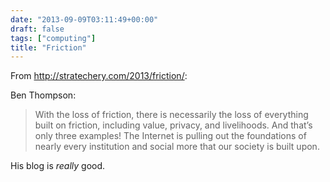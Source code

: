 ```yaml
---
date: "2013-09-09T03:11:49+00:00"
draft: false
tags: ["computing"]
title: "Friction"
---
```

From http://stratechery.com/2013/friction/:

Ben Thompson:

>With the loss of friction, there is necessarily the loss of everything built on friction, including value, privacy, and livelihoods. And that’s only three examples! The Internet is pulling out the foundations of nearly every institution and social more that our society is built upon.

His blog is *really* good.